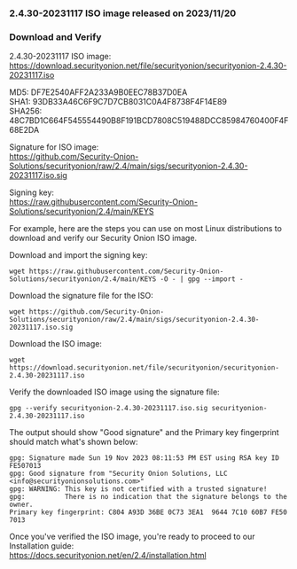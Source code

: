### 2.4.30-20231117 ISO image released on 2023/11/20



### Download and Verify

2.4.30-20231117 ISO image:  
https://download.securityonion.net/file/securityonion/securityonion-2.4.30-20231117.iso
 
MD5: DF7E2540AFF2A233A9B0EEC78B37D0EA  
SHA1: 93DB33A46C6F9C7D7CB8031C0A4F8738F4F14E89  
SHA256: 48C7BD1C664F545554490B8F191BCD7808C519488DCC85984760400F4F68E2DA  

Signature for ISO image:  
https://github.com/Security-Onion-Solutions/securityonion/raw/2.4/main/sigs/securityonion-2.4.30-20231117.iso.sig

Signing key:  
https://raw.githubusercontent.com/Security-Onion-Solutions/securityonion/2.4/main/KEYS  

For example, here are the steps you can use on most Linux distributions to download and verify our Security Onion ISO image.

Download and import the signing key:  
```
wget https://raw.githubusercontent.com/Security-Onion-Solutions/securityonion/2.4/main/KEYS -O - | gpg --import -  
```

Download the signature file for the ISO:  
```
wget https://github.com/Security-Onion-Solutions/securityonion/raw/2.4/main/sigs/securityonion-2.4.30-20231117.iso.sig
```

Download the ISO image:  
```
wget https://download.securityonion.net/file/securityonion/securityonion-2.4.30-20231117.iso
```

Verify the downloaded ISO image using the signature file:  
```
gpg --verify securityonion-2.4.30-20231117.iso.sig securityonion-2.4.30-20231117.iso
```

The output should show "Good signature" and the Primary key fingerprint should match what's shown below:
```
gpg: Signature made Sun 19 Nov 2023 08:11:53 PM EST using RSA key ID FE507013
gpg: Good signature from "Security Onion Solutions, LLC <info@securityonionsolutions.com>"
gpg: WARNING: This key is not certified with a trusted signature!
gpg:          There is no indication that the signature belongs to the owner.
Primary key fingerprint: C804 A93D 36BE 0C73 3EA1  9644 7C10 60B7 FE50 7013
```

Once you've verified the ISO image, you're ready to proceed to our Installation guide:  
https://docs.securityonion.net/en/2.4/installation.html
